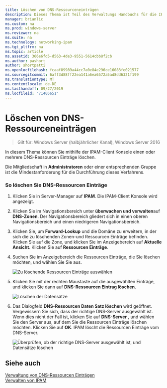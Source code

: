 ```yaml
---
title: Löschen von DNS-Ressourceneinträgen
description: Dieses Thema ist Teil des Verwaltungs Handbuchs für die IP-Adressverwaltung (IPAM) in Windows Server 2016.
manager: brianlic
ms.custom: na
ms.prod: windows-server
ms.reviewer: na
ms.suite: na
ms.technology: networking-ipam
ms.tgt_pltfrm: na
ms.topic: article
ms.assetid: 366e6fd5-d563-4de3-9551-5614cbb8f2cb
ms.author: pashort
author: shortpatti
ms.openlocfilehash: fcaaf89989a44cc7a0e84e296ce16083fe021577
ms.sourcegitcommit: 6aff3d88ff22ea141a6ea6572a5ad8dd6321f199
ms.translationtype: MT
ms.contentlocale: de-DE
ms.lasthandoff: 09/27/2019
ms.locfileid: "71405651"
---
```

# <a name="delete-dns-resource-records"></a>Löschen von DNS-Ressourceneinträgen

>Gilt für: Windows Server (halbjährlicher Kanal), Windows Server 2016

In diesem Thema können Sie mithilfe der IPAM-Client Konsole einen oder mehrere DNS-Ressourcen Einträge löschen.  
  
Die Mitgliedschaft in **Administratoren** oder einer entsprechenden Gruppe ist die Mindestanforderung für die Durchführung dieses Verfahrens.  
  
### <a name="to-delete-dns-resource-records"></a>So löschen Sie DNS-Ressourcen Einträge  
  
1.  Klicken Sie in Server-Manager auf **IPAM**. Die IPAM-Client Konsole wird angezeigt.  
  
2.  Klicken Sie im Navigationsbereich unter **überwachen und verwalten**auf **DNS-Zonen**.  Der Navigationsbereich gliedert sich in einen oberen Navigationsbereich und einen niedrigeren Navigationsbereich.  
  
3.  Klicken Sie, um **Forward-Lookup** und die Domäne zu erweitern, in der sich die zu löschenden Zonen-und Ressourcen Einträge befinden. Klicken Sie auf die Zone, und klicken Sie im Anzeigebereich auf **Aktuelle Ansicht**. Klicken Sie auf **Ressourcen Einträge**.  
  
4.  Suchen Sie im Anzeigebereich die Ressourcen Einträge, die Sie löschen möchten, und wählen Sie Sie aus.  
  
    ![Zu löschende Ressourcen Einträge auswählen](../../media/Delete-DNS-Resource-Records/ipam_DeleteRR_01.jpg)  
  
5.  Klicken Sie mit der rechten Maustaste auf die ausgewählten Einträge, und klicken Sie dann auf **DNS-Ressourcen Eintrag löschen**.  
  
    ![Löschen der Datensätze](../../media/Delete-DNS-Resource-Records/ipam_DeleteRR_02.jpg)  
  
6.  Das Dialogfeld **DNS-Ressourcen Daten Satz löschen** wird geöffnet. Vergewissern Sie sich, dass der richtige DNS-Server ausgewählt ist. Wenn dies nicht der Fall ist, klicken Sie auf **DNS-Server** , und wählen Sie den Server aus, auf dem Sie die Ressourcen Einträge löschen möchten. Klicken Sie auf **OK**. IPAM löscht die Ressourcen Einträge vom DNS-Server.  
  
    ![Überprüfen, ob der richtige DNS-Server ausgewählt ist, und Datensätze löschen](../../media/Delete-DNS-Resource-Records/ipam_DeleteRR_03.jpg)  
  
## <a name="see-also"></a>Siehe auch  
[Verwaltung von DNS-Ressourcen Einträgen](DNS-Resource-Record-Management.md)  
[Verwalten von IPAM](Manage-IPAM.md)  
  



